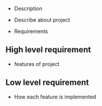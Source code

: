 * Description
* Describe about project

* Requirements

## High level requirement
* features of project

## Low level requirement
* How each feature is implemented
